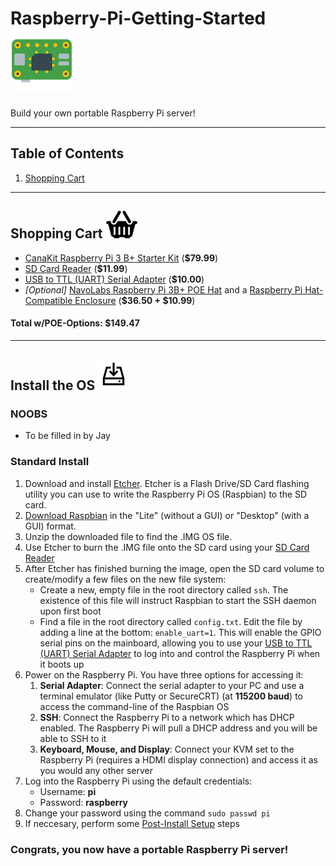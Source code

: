 # Raspberry-Pi-Getting-Started ![Raspberry Pi](img/raspberry-pi_100.png)



Build your own portable Raspberry Pi server!



-----------------------------------------
##   Table of Contents   ##
1. [Shopping Cart](#shopping-cart)


-----------------------------------------

## Shopping Cart ![Raspberry Pi](img/shopping_50.png)
- [CanaKit Raspberry Pi 3 B+ Starter Kit](https://www.amazon.com/gp/product/B07BCC8PK7/) (**$79.99**)
- [SD Card Reader](https://www.amazon.com/Vogek-Card-Reader-USB-Micro/dp/B01IE70PQY/) (**$11.99**)
- [USB to TTL (UART) Serial Adapter](https://www.amazon.com/gp/product/B00DJUHGHI/) (**$10.00**)
- _[Optional]_ [NavoLabs Raspberry Pi 3B+ POE Hat](https://www.amazon.com/gp/product/B07CLCFLH8/) and a [Raspberry Pi Hat-Compatible Enclosure](https://www.amazon.com/gp/product/B01GOSTL7Y/) (**$36.50 + $10.99**)

#### Total w/POE-Options: **$149.47**


-----------------------------------------

## Install the OS ![Raspberry Pi](img/install_50.png)

### NOOBS
- To be filled in by Jay


### Standard Install
1. Download and install [Etcher](https://etcher.io/). Etcher is a Flash Drive/SD Card flashing utility you can use to write the Raspberry Pi OS (Raspbian) to the SD card.
2. [Download Raspbian](https://www.raspberrypi.org/downloads/raspbian/) in the "Lite" (without a GUI) or "Desktop" (with a GUI) format.
3. Unzip the downloaded file to find the .IMG OS file.
4. Use Etcher to burn the .IMG file onto the SD card using your [SD Card Reader](https://www.amazon.com/Vogek-Card-Reader-USB-Micro/dp/B01IE70PQY/)
5. After Etcher has finished burning the image, open the SD card volume to create/modify a few files on the new file system:
	- Create a new, empty file in the root directory called `ssh`. The existence of this file will instruct Raspbian to start the SSH daemon upon first boot
	- Find a file in the root directory called `config.txt`. Edit the file by adding a line at the bottom: `enable_uart=1`. This will enable the GPIO serial pins on the mainboard, allowing you to use your [USB to TTL (UART) Serial Adapter](https://www.amazon.com/gp/product/B00DJUHGHI/) to log into and control the Raspberry Pi when it boots up
6. Power on the Raspberry Pi. You have three options for accessing it:
	1. **Serial Adapter**: Connect the serial adapter to your PC and use a terminal emulator (like Putty or SecureCRT) (at **115200 baud**) to access the command-line of the Raspbian OS
	2. **SSH**: Connect the Raspberry Pi to a network which has DHCP enabled. The Raspberry Pi will pull a DHCP address and you will be able to SSH to it
	3. **Keyboard, Mouse, and Display**: Connect your KVM set to the Raspberry Pi (requires a HDMI display connection) and access it as you would any other server
7. Log into the Raspberry Pi using the default credentials:
	- Username: **pi**
	- Password: **raspberry**
8. Change your password using the command `sudo passwd pi`
9. If neccesary, perform some [Post-Install Setup](https://github.com/PackeTsar/scriptfury/blob/master/Raspbian_Post_Install.md) steps

### Congrats, you now have a portable Raspberry Pi server!
